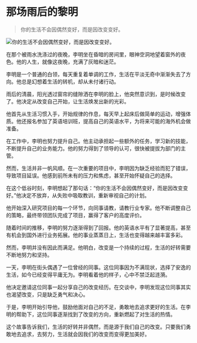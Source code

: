 # 那场雨后的黎明

> 你的生活不会因偶然变好，而是因改变变好。

![你的生活不会因偶然变好，而是因改变变好。](/images/8435332904474ea897f12ffca2c0b486.jpg)

在那个被雨水洗涤过的夜晚，李明坐在昏暗的房间里，眼神空洞地望着窗外的夜色。他的人生，就像这夜晚，充满了灰暗和迷茫。

李明是一个普通的白领，每天重复着单调的工作，生活在平淡无奇中渐渐失去了方向。他总是幻想着生活的转机，却从未付诸行动。

雨后的清晨，阳光透过窗帘的缝隙洒在李明的脸上，他突然意识到，是时候改变了。他决定从改变自己开始，让生活焕发出新的光彩。

他首先从生活习惯入手，开始规律的作息，每天早上起床后做简单的运动，增强体质。他还报名参加了英语培训班，提高自己的英语水平，为将来可能的海外机会做准备。

在工作中，李明也努力提升自己。他主动承担起一些额外的任务，学习新的技能，不断提升自己的业务能力。他的努力得到了领导的认可，很快被提拔为部门的主管。

然而，生活并非一帆风顺。在一次重要的项目中，李明因为缺乏经验而犯了错误，导致项目延误。他感到前所未有的压力和焦虑，甚至开始怀疑自己的选择。

在这个低谷时刻，李明想起了那句话：“你的生活不会因偶然变好，而是因改变变好。”他决定不放弃，从失败中吸取教训，重新审视自己的计划。

他开始深入研究项目的每一个环节，向同事请教，请教行业专家。他不断调整自己的策略，最终带领团队完成了项目，赢得了客户的高度评价。

随着时间的推移，李明的努力逐渐得到了回报。他的英语水平有了显著提高，甚至有机会到国外进行业务拓展。他的事业蒸蒸日上，生活也变得越来越丰富多彩。

然而，李明并没有因此而满足。他明白，改变是一个持续的过程，生活的好转需要不断地努力和坚持。

一天，李明在街头偶遇了一位曾经的同事。这位同事因为不满现状，选择了安逸的生活，如今已经变得平庸无为。李明看着他的样子，心中不禁泛起涟漪。

他决定邀请这位同事一起分享自己的改变经历。在交谈中，李明发现这位同事其实也渴望改变，只是缺乏勇气和决心。

于是，李明开始引导他，鼓励他面对自己的不足，勇敢地去追求更好的生活。在李明的帮助下，这位同事逐渐找到了改变的方向，重新燃起了对生活的热情。

这个故事告诉我们，生活的好转并非偶然，而是源于我们自己的改变。只要我们勇敢地去追求，去努力，生活就会因我们的改变而变得更加美好。